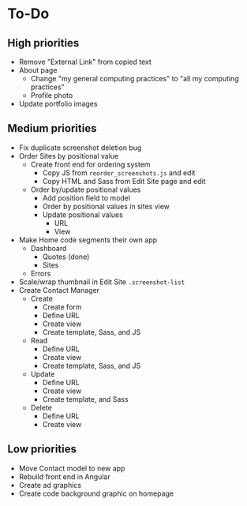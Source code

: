 # To-Do

## High priorities

- Remove "External Link" from copied text
- About page
  - Change "my general computing practices" to "all my computing practices"
  - Profile photo
- Update portfolio images

## Medium priorities

- Fix duplicate screenshot deletion bug
- Order Sites by positional value
  - Create front end for ordering system
    - Copy JS from `reorder_screenshots.js` and edit
    - Copy HTML and Sass from Edit Site page and edit
  - Order by/update positional values
    - Add position field to model
    - Order by positional values in sites view
    - Update positional values
      - URL
      - View
- Make Home code segments their own app
  - Dashboard
    - Quotes (done)
    - Sites
  - Errors
- Scale/wrap thumbnail in Edit Site `.screenshot-list`
- Create Contact Manager
  - Create
    - Create form
    - Define URL
    - Create view
    - Create template, Sass, and JS
  - Read
    - Define URL
    - Create view
    - Create template, Sass, and JS
  - Update
    - Define URL
    - Create view
    - Create template, and Sass
  - Delete
    - Define URL
    - Create view

## Low priorities

- Move Contact model to new app
- Rebuild front end in Angular
- Create ad graphics
- Create code background graphic on homepage
